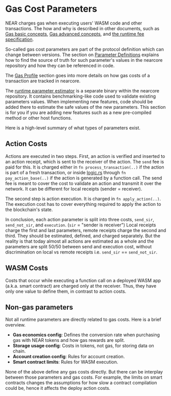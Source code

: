 # Gas Cost Parameters

NEAR charges gas when executing users' WASM code and other transactions. The how
and why is described in other documents, such as [Gas basic
concepts](https://docs.near.org/concepts/basics/transactions/gas), [Gas advanced
concepts](https://docs.near.org/concepts/basics/transactions/gas-advanced), and
[the runtime fee specification](https://nomicon.io/RuntimeSpec/Fees/).

So-called gas cost parameters are part of the protocol definition which can
change between versions. The section on [Parameter Definitions](./parameter_definition.md)
explains how to find the source of truth for such parameter's values in the
nearcore repository and how they can be referenced in code.

The [Gas Profile](./gas_profile.md) section goes into more details on how gas
costs of a transaction are tracked in nearcore.

The [runtime parameter estimator](./estimator.md) is a separate binary within
the nearcore repository. It contains benchmarking-like code used to validate
existing parameters values. When implementing new features, code should be added
there to estimate the safe values of the new parameters. This section is for you
if you are adding new features such as a new pre-compiled method or other host
functions.

Here is a high-level summary of what types of parameters exist.

## Action Costs

Actions are executed in two steps. First, an action is verified and inserted to
an action receipt, which is sent to the receiver of the action. The `send` fee
is paid for this. It is charged either in `fn process_transaction(..)` if the
action is part of a fresh transaction, or inside
[logic.rs](https://github.com/near/nearcore/blob/14b8ae2c7465444c9b672a23b044c00be98f6e34/runtime/near-vm-logic/src/logic.rs)
through `fn pay_action_base(..)` if the action is generated by a function call.
The send fee is meant to cover the cost to validate an action and transmit it
over the network. It can be different for local receipts (sender = receiver).

The second step is action execution. It is charged in `fn apply_action(..)`.
The execution cost has to cover everything required to apply the action to the
blockchain's state.

In conclusion, each action parameter is split into three costs, `send_sir`,
`send_not_sir`, and `execution`. (`sir` = "sender is receiver") Local receipts
charge the first and last parameters, remote receipts charge the second and
third. They should be estimated, defined, and charged separately. But the
reality is that today almost all actions are estimated as a whole and the
parameters are split 50/50 between send and execution cost, without
discrimination on local vs remote receipts  i.e. `send_sir` == `send_not_sir`.


## WASM Costs

Costs that occur while executing a function call on a deployed WASM app (a.k.a.
smart contract) are charged only at the receiver. Thus, they have only one value
to define them, in contrast to action costs.

## Non-gas parameters

Not all runtime parameters are directly related to gas costs. Here is a brief
overview.

- **Gas economics config**: Defines the conversion rate when purchasing gas with
  NEAR tokens and how gas rewards are split.
- **Storage usage config**: Costs in tokens, not gas, for storing data on chain.
- **Account creation config**: Rules for account creation.
- **Smart contract limits**: Rules for WASM execution.

None of the above define any gas costs directly. But there can be interplay
between those parameters and gas costs. For example, the limits on smart
contracts changes the assumptions for how slow a contract compilation could be,
hence it affects the deploy action costs.